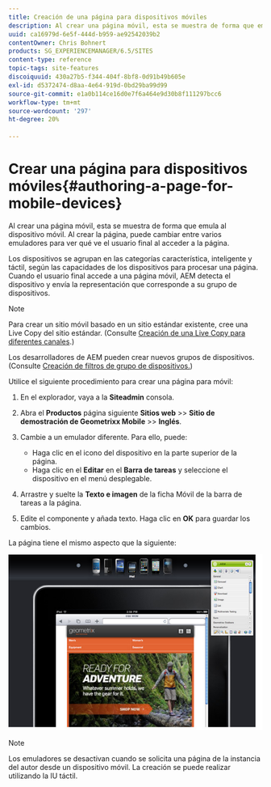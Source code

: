 ```yaml
---
title: Creación de una página para dispositivos móviles
description: Al crear una página móvil, esta se muestra de forma que emula al dispositivo móvil. Al crear la página, puede cambiar entre varios emuladores para ver qué ve el usuario final al acceder a la página.
uuid: ca16979d-6e5f-444d-b959-ae92542039b2
contentOwner: Chris Bohnert
products: SG_EXPERIENCEMANAGER/6.5/SITES
content-type: reference
topic-tags: site-features
discoiquuid: 430a27b5-f344-404f-8bf8-0d91b49b605e
exl-id: d5372474-d8aa-4e64-919d-0bd29ba99d99
source-git-commit: e1a0b114ce16d0e7f6a464e9d30b8f111297bcc6
workflow-type: tm+mt
source-wordcount: '297'
ht-degree: 20%

---
```


# Crear una página para dispositivos móviles{#authoring-a-page-for-mobile-devices}

Al crear una página móvil, esta se muestra de forma que emula al dispositivo móvil. Al crear la página, puede cambiar entre varios emuladores para ver qué ve el usuario final al acceder a la página.

Los dispositivos se agrupan en las categorías característica, inteligente y táctil, según las capacidades de los dispositivos para procesar una página. Cuando el usuario final accede a una página móvil, AEM detecta el dispositivo y envía la representación que corresponde a su grupo de dispositivos.

>[!NOTE]
>
>Para crear un sitio móvil basado en un sitio estándar existente, cree una Live Copy del sitio estándar. (Consulte [Creación de una Live Copy para diferentes canales](/help/sites-administering/msm-livecopy.md).)
>
>Los desarrolladores de AEM pueden crear nuevos grupos de dispositivos. (Consulte [Creación de filtros de grupo de dispositivos.](/help/sites-developing/groupfilters.md))

Utilice el siguiente procedimiento para crear una página para móvil:

1. En el explorador, vaya a la **Siteadmin** consola.
1. Abra el **Productos** página siguiente **Sitios web** >> **Sitio de demostración de Geometrixx Mobile** >> **Inglés**.

1. Cambie a un emulador diferente. Para ello, puede:

   * Haga clic en el icono del dispositivo en la parte superior de la página.
   * Haga clic en el **Editar** en el **Barra de tareas** y seleccione el dispositivo en el menú desplegable.

1. Arrastre y suelte la **Texto e imagen** de la ficha Móvil de la barra de tareas a la página.
1. Edite el componente y añada texto. Haga clic en **OK** para guardar los cambios.

La página tiene el mismo aspecto que la siguiente:

![mobileipademu](assets/mobileipademu.png)

>[!NOTE]
>
>Los emuladores se desactivan cuando se solicita una página de la instancia del autor desde un dispositivo móvil. La creación se puede realizar utilizando la IU táctil.
